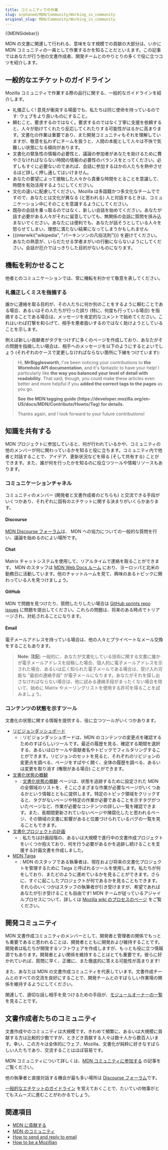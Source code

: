 ```yaml
---
title: コミュニティでの作業
slug: orphaned/MDN/Community/Working_in_community
original_slug: MDN/Community/Working_in_community
---
```

{{MDNSidebar}}

MDN の文書に関連して行われる、意味をなす規模での貢献の大部分は、いかに MDN コミュニティの一員として作業するかを知ることだといえます。この記事ではあなたが行う他の文書作成者、開発チームとのやりとりの多くで役に立つコツを紹介します。

## 一般的なエチケットのガイドライン

Mozilla コミュニティで作業する際の品行に関する、一般的なガイドラインを紹介します。

- 礼儀正しく! 意見が衝突する場面でも、私たちは同じ使命を持っているのです: ウェブをより良いものにすること。
- 頼むこと、要求するのではなく。要求するのではなく丁寧に支援を依頼すると、人々が助けてくれたり反応してくれたりする可能性がはるかに高まります。文書化の作業は重要であり、また開発コミュニティもそれを理解していますが、敬意を払わずにチームを扱うと、人間の本能として人々は不快で気難しい状態になる傾向があります。
- 文書化の緊急性の情報の必要性と、議論の参加者があなたを助けるために費やさなければならない時間の情報の必要性のバランスをとってください。必ずしもすぐに必要ないのであれば、会話に参加するほかの人たちを熱中させるほど詳しく押し通してはいけません。
- あなたの要望によって接触した人々から貴重な時間をとることを意識して、時間を有効活用するようにしてください。
- 文化の違いに配慮してください。Mozilla は多国籍かつ多文化なチームでですので、あなたとは文化が異なる (と思われる) 人と対話するときは、コミュニケーション中にそのことを意識するようにしてください。
- 既存の会話を乗っ取るのではなく、新しい会話を始めてください。あなたが話す必要がある人々がそれに留意していても、無関係の会話に質問を挟み込まないでください。あなたには便利でも、あなたが話そうとしている人々を怒らせてしまい、理想に満たない結果になってしまうかもしれません
- {{interwiki("wikipedia", "パーキンソンの凡俗法則")}} を避けてください。あなたの熱意が、いらだたせる学者まがいの行動にならないようにしてください。会話が厄介ではっきりした目的がないものになります。

## 機転を利かせること

他者とのコミュニケーションでは、常に機転を利かせて敬意を表してください。

### 礼儀正しくミスを指摘する

誰かに連絡を取る目的が、その人たちに何か別のことをするように頼むことである場合、あるいはその人たちが行った誤り (特に、何度も行っている場合) を指摘することである場合は、メッセージを肯定的なコメントで始めてください。これはいわば打撃を和らげて、相手を悪者扱いするのではなく助けようとしていることを示します。

例えば新しい貢献者がタグをつけずに多くのページを作成しており、あなたがその問題を指摘したい場合は、相手へのメッセージを以下のようにするとよいでしょう (それぞれのケースで変更しなければならない箇所に下線をつけています):

> Hi, **MrBigglesworth**, I've been noticing your contributions to **the Wormhole API documentation**, and it's fantastic to have your help! I particularly like **the way you balanced your level of detail with readability**. That said, though, you could make these articles even better and more helpful if you **added the correct tags to the pages** as you go.
>
> **See the MDN tagging guide (https\://developer.mozilla.org/en-US/docs/MDN/Contribute/Howto/Tag) for details.**
>
> Thanks again, and I look forward to your future contributions!

## 知識を共有する

MDN プロジェクトに参加していると、何が行われているかや、コミュニティの他のメンバーが何に関わっているかを知ると役に立ちます。コミュニティ内で他者と対話することで、アイデア、更新状況などを得る (そして共有する) ことができます。また、誰が何を行ったかを知るのに役立つツールや情報リソースもあります。

### コミュニケーションチャネル

コミュニティのメンバー (開発者と文書作成者のどちらも) と交流できる手段がいくつかあり、それぞれに固有のエチケットに関する決まりがいくらかあります。

#### Discourse

[MDN Discourse フォーラム](https://discourse.mozilla.org/c/mdn)は、 MDN への協力についての一般的な質問を行い、議論を始めるのによい場所です。

#### Chat

Matrix チャットシステムを使用して、リアルタイムで連絡を取ることができます。 MDN のスタッフは [MDN Web Docs ルーム](https://chat.mozilla.org/#/room/#mdn:mozilla.org) におり、ヨーロッパと北米の勤務日に活動しています。他のチャットルームを見て、興味のあるトピックに関わっている人を見つけましょう。

#### GitHub

MDN で問題を見つけたり、質問したりしたい場合は [GitHub sprints repo issues](https://github.com/mdn/sprints/issues) に問題を提出してください。これらの問題は、将来のある時点でトリアージされ、対処されることになります。

#### Email

電子メールアドレスを持っている場合は、他の人々とプライベートなメール交換をすることもあります。

> **Note:** **注記:** 一般的に、あなたが文書化している技術に関する文書に誰かが電子メールアドレスを投稿した場合、個人的に電子メールアドレスを示された場合、あるいは広く知られた電子メールである場合は、受け入れ可能な "最初の連絡手段" が電子メールになります。あなたがそれを探し出さなければならない場合は、他に試みる連絡手段がまったくない場合を除いて、始めに Matrix やメーリングリストを使用する許可を得ることを試みましょう。

### コンテンツの状態を示すツール

文書化の状態に関する情報を提供する、役に立つツールがいくつかあります。

- [リビジョンダッシュボード](/dashboards/revisions)
  - : リビジョンダッシュボードは、MDN のコンテンツの変更点を確認するためのすばらしいツールです。最近の履歴を見る、確認する期間を選択する、あるいはロケールや貢献者名やトピックでフィルタリングすることができます。リビジョンのセットを見ると、それぞれのリビジョンの変更点を調べる、ページをすばやく開く、全体の履歴を調べる、あるいは変更を取り消す (権限がある場合) ことができます。
- [文書化状態の概観](/ja/docs/MDN/Doc_status/Overview)
  - : [文書化状態の概観](/ja/docs/MDN/Doc_status/Overview) ページは、状態を追跡するために設定された MDN の全領域のリストを、そこにさまざまな作業が必要なページがいくつあるかという情報とともに提供します。特定のトピック領域をクリックすると、タグがないページや特定の作業が必要であることを示すタグがついたページなど、作業が必要なコンテンツの詳しい一覧を確認できます。また、長期間更新されていないページや陳腐化したと思われるページ、その領域の文書に影響があると位置づけられているバグの一覧を見ることもできます。
- [文書化プロジェクトの計画](/ja/docs/MDN/Plans)
  - : 私たちは計画段階の、あるいは大規模で進行中の文書作成プロジェクトをいくつか抱えており、何を行う必要があるかを追跡し続けることを支援する計画文書を作成しました。
- [MDN Taiga](https://tree.taiga.io/project/viya-mdn-durable-team)
  - : MDN のスタッフである執筆者は、現在および将来の文書化プロジェクトを管理するために Taiga と呼ばれるツールを使用します。私たちが何をしており、またどのように進めているかを見ることができます。さらに、すぐに起こしたプロジェクトが何であるかを見ることもできます。それらのいくつかはスタッフの執筆者が引き受けますが、希望であればあなたが引き受けることも自由です! MDN チームが従っているアジャイルプロセスについて、詳しくは [Mozilla wiki のプロセスのページ](https://wiki.mozilla.org/Engagement/MDN_Durable_Team/Processes) をご覧ください。

## 開発コミュニティ

MDN 文書作成コミュニティのメンバーとして、開発者と管理者の関係でもっとも重要であると思われることは、開発者とともに開発および維持することです。開発者は私たちが開発するソフトウェアを作成しますが、もっとも役に立つ情報源でもあります。開発者とよい関係を維持することはとても重要です。彼らに好かれていれば、質問に早く、正確に、また徹底的に答える可能性が高まります!

また、あなたは MDN の文書作成コミュニティを代表しています。文書作成チームとのすべての交流を良好にすることで、開発チームとのすばらしい作業場の関係を維持するようにしてください。

関連して、適切な話し相手を見つけるための手段が、[モジュールオーナーの一覧](https://wiki.mozilla.org/Modules) を見ることです。

## 文書作成者たちのコミュニティ

文書作成やのコミュニティは大規模です。きわめて頻繁に、あるいは大規模に貢献する方は比較的少数ですが、ときどき貢献する人々は数十人から数百人います。幸い、この方々は全体的にウェブ、Mozilla、文書化が純粋に好きなすばらしい人たちであり、交流することはほぼ容易です。

MDN コミュニティについて詳しくは、[MDN コミュニティに参加する](/ja/docs/MDN/Community) の記事をご覧ください。

他の執筆者と直接対話する機会が最も多い場所は [Discourse フォーラム](https://discourse.mozilla.org/c/mdn)です。

[一般的なエチケットのガイドライン](#general_etiquette_guidelines) を覚えておくことで、たいていの物事がとてもスムーズに進むことがわかるでしょう。

## 関連項目

- [MDN に貢献する](/ja/docs/Project:MDN/Contributing)
- [MDN のコミュニティ](/ja/docs/Project:MDN/Contributing/Join_the_community)
- [How to send and reply to email](http://matt.might.net/articles/how-to-email/)
- [How to be a Mozillian](http://blog.gerv.net/2012/10/how-to-be-a-mozillia/)
